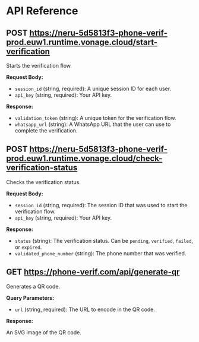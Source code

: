 # API Reference

## POST https://neru-5d5813f3-phone-verif-prod.euw1.runtime.vonage.cloud/start-verification

Starts the verification flow.

**Request Body:**

-   `session_id` (string, required): A unique session ID for each user.
-   `api_key` (string, required): Your API key.

**Response:**

-   `validation_token` (string): A unique token for the verification flow.
-   `whatsapp_url` (string): A WhatsApp URL that the user can use to complete the verification.

## POST https://neru-5d5813f3-phone-verif-prod.euw1.runtime.vonage.cloud/check-verification-status

Checks the verification status.

**Request Body:**

-   `session_id` (string, required): The session ID that was used to start the verification flow.
-   `api_key` (string, required): Your API key.

**Response:**

-   `status` (string): The verification status. Can be `pending`, `verified`, `failed`, or `expired`.
-   `validated_phone_number` (string): The phone number that was verified.

## GET https://phone-verif.com/api/generate-qr

Generates a QR code.

**Query Parameters:**

-   `url` (string, required): The URL to encode in the QR code.

**Response:**

An SVG image of the QR code.
